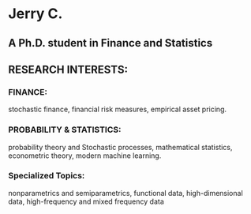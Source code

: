 # Jerry C.
## A Ph.D. student in Finance and Statistics
## RESEARCH INTERESTS: 
### FINANCE: 
stochastic finance, financial risk measures, empirical asset pricing.
### PROBABILITY & STATISTICS:
probability theory and Stochastic processes, mathematical statistics, econometric theory, modern machine learning.
### Specialized Topics: 
nonparametrics and semiparametrics, functional data, high-dimensional data, high-frequency and mixed frequency data
  
